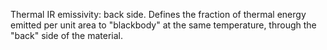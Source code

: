 Thermal IR emissivity: back side. Defines the fraction of thermal energy emitted per unit area to "blackbody" at the same temperature, through the "back" side of the material.
